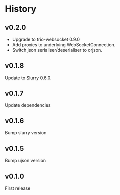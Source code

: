 # History

## v0.2.0

* Upgrade to trio-websocket 0.9.0
* Add proxies to underlying WebSocketConnection.
* Switch json serialiser/deserialiser to orjson.

## v0.1.8

Update to Slurry 0.6.0.

## v0.1.7

Update dependencies

## v0.1.6

Bump slurry version

## v0.1.5

Bump ujson version

## v0.1.0

First release